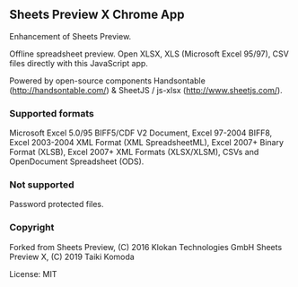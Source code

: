 ## Sheets Preview X Chrome App

Enhancement of Sheets Preview.

Offline spreadsheet preview. Open XLSX, XLS (Microsoft Excel 95/97), CSV files directly with this JavaScript app.

Powered by open-source components Handsontable (http://handsontable.com/) & SheetJS / js-xlsx (http://www.sheetjs.com/).

### Supported formats

Microsoft Excel 5.0/95 BIFF5/CDF V2 Document, Excel 97-2004 BIFF8, Excel 2003-2004 XML Format (XML SpreadsheetML), Excel 2007+ Binary Format (XLSB), Excel 2007+ XML Formats (XLSX/XLSM), CSVs and OpenDocument Spreadsheet (ODS).

### Not supported

Password protected files.

### Copyright

Forked from Sheets Preview, (C) 2016 Klokan Technologies GmbH
Sheets Preview X, (C) 2019 Taiki Komoda

License: MIT